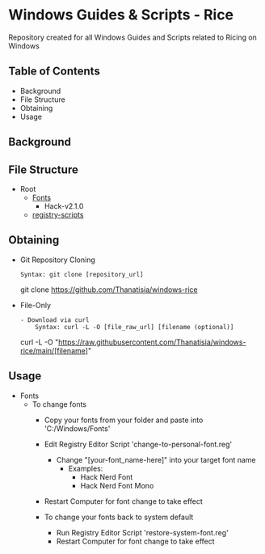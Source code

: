 # Windows Guides & Scripts - Rice

Repository created for all Windows Guides and Scripts related to Ricing on Windows

## Table of Contents
- Background
- File Structure
- Obtaining
- Usage

## Background

## File Structure
- Root
	- [Fonts](Fonts)
		- Hack-v2.1.0
	- [registry-scripts](registry-scripts)

## Obtaining

- Git Repository Cloning
	```
	Syntax: git clone [repository_url]
	```
	git clone https://github.com/Thanatisia/windows-rice

- File-Only
	```
	- Download via curl
		Syntax: curl -L -O [file_raw_url] [filename (optional)]
	```
	curl -L -O "https://raw.githubusercontent.com/Thanatisia/windows-rice/main/[filename]"

## Usage

- Fonts
	- To change fonts
		- Copy your fonts from your folder and paste into 'C:/Windows/Fonts'
		- Edit Registry Editor Script 'change-to-personal-font.reg'
			- Change "[your-font_name-here]" into your target font name
				- Examples:
					- Hack Nerd Font
					- Hack Nerd Font Mono

		- Restart Computer for font change to take effect
	
		- To change your fonts back to system default
			- Run Registry Editor Script 'restore-system-font.reg'
			- Restart Computer for font change to take effect


